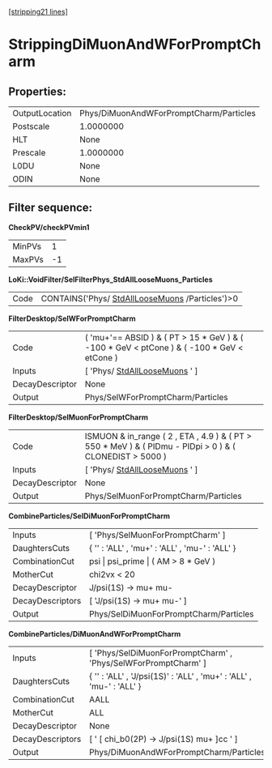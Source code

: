 [[stripping21 lines]](./stripping21-index)

# StrippingDiMuonAndWForPromptCharm

## Properties:

|                |                                         |
|----------------|-----------------------------------------|
| OutputLocation | Phys/DiMuonAndWForPromptCharm/Particles |
| Postscale      | 1.0000000                               |
| HLT            | None                                    |
| Prescale       | 1.0000000                               |
| L0DU           | None                                    |
| ODIN           | None                                    |

## Filter sequence:

**CheckPV/checkPVmin1**

|        |     |
|--------|-----|
| MinPVs | 1   |
| MaxPVs | -1  |

**LoKi::VoidFilter/SelFilterPhys_StdAllLooseMuons_Particles**

|      |                                                                                    |
|------|------------------------------------------------------------------------------------|
| Code | CONTAINS('Phys/ [StdAllLooseMuons](./stripping21-stdallloosemuons) /Particles')\>0 |

**FilterDesktop/SelWForPromptCharm**

|                 |                                                                                                 |
|-----------------|-------------------------------------------------------------------------------------------------|
| Code            | ( 'mu+'== ABSID ) & ( PT \> 15 \* GeV ) & ( -100 \* GeV \< ptCone ) & ( -100 \* GeV \< etCone ) |
| Inputs          | [ 'Phys/ [StdAllLooseMuons](./stripping21-stdallloosemuons) ' ]                               |
| DecayDescriptor | None                                                                                            |
| Output          | Phys/SelWForPromptCharm/Particles                                                               |

**FilterDesktop/SelMuonForPromptCharm**

|                 |                                                                                                             |
|-----------------|-------------------------------------------------------------------------------------------------------------|
| Code            | ISMUON & in_range ( 2 , ETA , 4.9 ) & ( PT \> 550 \* MeV ) & ( PIDmu - PIDpi \> 0 ) & ( CLONEDIST \> 5000 ) |
| Inputs          | [ 'Phys/ [StdAllLooseMuons](./stripping21-stdallloosemuons) ' ]                                           |
| DecayDescriptor | None                                                                                                        |
| Output          | Phys/SelMuonForPromptCharm/Particles                                                                        |

**CombineParticles/SelDiMuonForPromptCharm**

|                  |                                                |
|------------------|------------------------------------------------|
| Inputs           | [ 'Phys/SelMuonForPromptCharm' ]             |
| DaughtersCuts    | { '' : 'ALL' , 'mu+' : 'ALL' , 'mu-' : 'ALL' } |
| CombinationCut   | psi \| psi_prime \| ( AM \> 8 \* GeV )         |
| MotherCut        | chi2vx \< 20                                   |
| DecayDescriptor  | J/psi(1S) -\> mu+ mu-                          |
| DecayDescriptors | [ 'J/psi(1S) -\> mu+ mu-' ]                  |
| Output           | Phys/SelDiMuonForPromptCharm/Particles         |

**CombineParticles/DiMuonAndWForPromptCharm**

|                  |                                                                      |
|------------------|----------------------------------------------------------------------|
| Inputs           | [ 'Phys/SelDiMuonForPromptCharm' , 'Phys/SelWForPromptCharm' ]     |
| DaughtersCuts    | { '' : 'ALL' , 'J/psi(1S)' : 'ALL' , 'mu+' : 'ALL' , 'mu-' : 'ALL' } |
| CombinationCut   | AALL                                                                 |
| MotherCut        | ALL                                                                  |
| DecayDescriptor  | None                                                                 |
| DecayDescriptors | [ ' [ chi_b0(2P) -\> J/psi(1S) mu+ ]cc ' ]                       |
| Output           | Phys/DiMuonAndWForPromptCharm/Particles                              |
